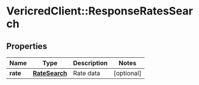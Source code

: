 # VericredClient::ResponseRatesSearch

## Properties
Name | Type | Description | Notes
------------ | ------------- | ------------- | -------------
**rate** | [**RateSearch**](RateSearch.md) | Rate data | [optional] 


